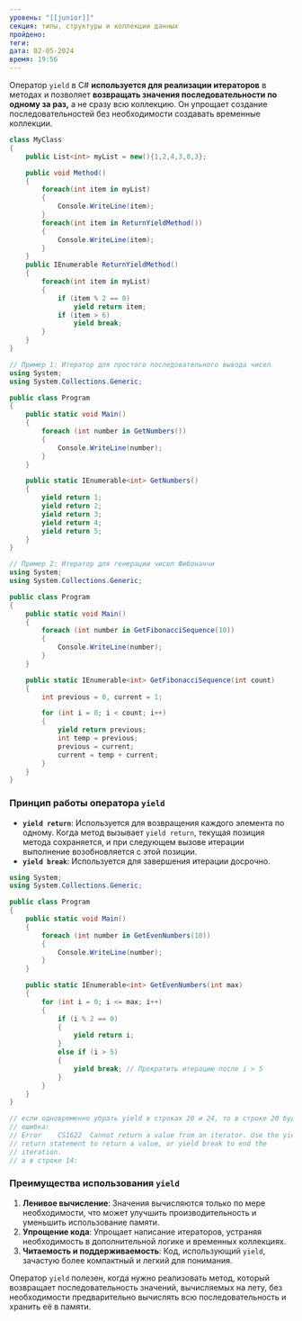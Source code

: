```yaml
---
уровень: "[[junior]]"
секция: типы, структуры и коллекции данных
пройдено: 
теги: 
дата: 02-05-2024
время: 19:56
---
```

Оператор `yield` в C# **используется для реализации итераторов** в методах и позволяет **возвращать значения последовательности по одному за раз,** а не сразу всю коллекцию. Он упрощает создание последовательностей без необходимости создавать временные коллекции.

```csharp
class MyClass
{
	public List<int> myList = new(){1,2,4,3,8,3};

	public void Method()
	{
		foreach(int item in myList)
		{
			Console.WriteLine(item);
		}
		foreach(int item in ReturnYieldMethod())
		{
			Console.WriteLine(item);
		}
	}
	public IEnumerable ReturnYieldMethod()
	{
		foreach(int item in myList)
		{
			if (item % 2 == 0)
				yield return item;
			if (item > 6)
				yield break;
		}
	}
}
```


```csharp
// Пример 1: Итератор для простого последовательного вывода чисел
using System;
using System.Collections.Generic;

public class Program
{
    public static void Main()
    {
        foreach (int number in GetNumbers())
        {
            Console.WriteLine(number);
        }
    }

    public static IEnumerable<int> GetNumbers()
    {
        yield return 1;
        yield return 2;
        yield return 3;
        yield return 4;
        yield return 5;
    }
}
```

```c#
// Пример 2: Итератор для генерации чисел Фибоначчи
using System;
using System.Collections.Generic;

public class Program
{
    public static void Main()
    {
        foreach (int number in GetFibonacciSequence(10))
        {
            Console.WriteLine(number);
        }
    }

    public static IEnumerable<int> GetFibonacciSequence(int count)
    {
        int previous = 0, current = 1;

        for (int i = 0; i < count; i++)
        {
            yield return previous;
            int temp = previous;
            previous = current;
            current = temp + current;
        }
    }
}
```

### Принцип работы оператора `yield`

- **`yield return`**: Используется для возвращения каждого элемента по одному. Когда метод вызывает `yield return`, текущая позиция метода сохраняется, и при следующем вызове итерации выполнение возобновляется с этой позиции.
- **`yield break`**: Используется для завершения итерации досрочно.

```c#
using System;
using System.Collections.Generic;

public class Program
{
    public static void Main()
    {
        foreach (int number in GetEvenNumbers(10))
        {
            Console.WriteLine(number);
        }
    }

    public static IEnumerable<int> GetEvenNumbers(int max)
    {
        for (int i = 0; i <= max; i++)
        {
            if (i % 2 == 0)
            {
                yield return i;
            }
            else if (i > 5)
            {
                yield break; // Прекратить итерацию после i > 5
            }
        }
    }
}

// если одновременно убрать yield в строках 20 и 24, то в строке 20 будет
// ошибка: 
// Error	CS1622	Cannot return a value from an iterator. Use the yield
// return statement to return a value, or yield break to end the
// iteration.
// а в строке 14:
```

### Преимущества использования `yield`

1. **Ленивое вычисление**: Значения вычисляются только по мере необходимости, что может улучшить производительность и уменьшить использование памяти.
2. **Упрощение кода**: Упрощает написание итераторов, устраняя необходимость в дополнительной логике и временных коллекциях.
3. **Читаемость и поддерживаемость**: Код, использующий `yield`, зачастую более компактный и легкий для понимания.

Оператор `yield` полезен, когда нужно реализовать метод, который возвращает последовательность значений, вычисляемых на лету, без необходимости предварительно вычислять всю последовательность и хранить её в памяти.